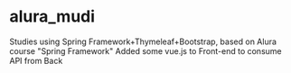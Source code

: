 # alura_mudi
Studies using Spring Framework+Thymeleaf+Bootstrap, based on Alura course "Spring Framework"
Added some vue.js to Front-end to consume API from Back
